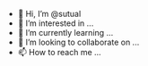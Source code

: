 - 👋 Hi, I’m @sutual
- 👀 I’m interested in ...
- 🌱 I’m currently learning ...
- 💞️ I’m looking to collaborate on ...
- 📫 How to reach me ...

<!---
sutual/sutual is a ✨ special ✨ repository because its `README.md` (this file) appears on your GitHub profile.
You can click the Preview link to take a look at your changes.
--->
